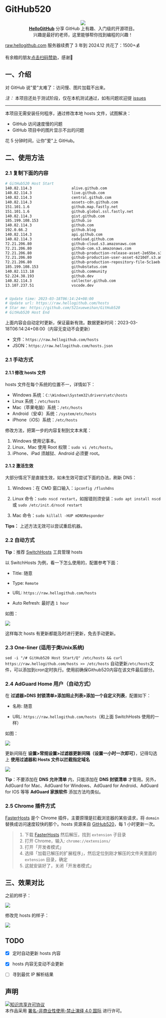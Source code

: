 # GitHub520
<p align="center">
  <img src="https://cdn.jsdelivr.net/gh/521xueweihan/img_logo@main/logo/readme.gif"/>
  <br><strong><a href="https://github.com/521xueweihan/HelloGitHub" target="_blank">HelloGitHub</a></strong> 分享 GitHub 上有趣、入门级的开源项目。<br>兴趣是最好的老师，这里能够帮你找到编程的兴趣！
</p>

[raw.hellogithub.com](https://raw.hellogithub.com/) 服务器续费了 3 年到 2024.12 共花了：1500+💰

有余粮的朋友[点击扫码赞助](https://cdn.jsdelivr.net/gh/521xueweihan/img_logo@main/logo/receiving_code.png)，感谢🙏

## 一、介绍
对 GitHub 说"爱"太难了：访问慢、图片加载不出来。

*注：* 本项目还处于测试阶段，仅在本机测试通过，如有问题欢迎提 [issues](https://github.com/521xueweihan/GitHub520/issues/new)

---

本项目无需安装任何程序，通过修改本地 hosts 文件，试图解决：
- GitHub 访问速度慢的问题
- GitHub 项目中的图片显示不出的问题

花 5 分钟时间，让你"爱"上 GitHub。

## 二、使用方法

### 2.1 复制下面的内容
```bash
# GitHub520 Host Start
140.82.114.3                  alive.github.com
140.82.114.3                  live.github.com
140.82.114.3                  central.github.com
140.82.114.3                  assets-cdn.github.com
151.101.1.6                   github.map.fastly.net
151.101.1.6                   github.global.ssl.fastly.net
140.82.114.3                  gist.github.com
185.199.108.153               github.io
140.82.114.3                  github.com
192.0.66.2                    github.blog
140.82.114.3                  api.github.com
140.82.114.3                  codeload.github.com
72.21.206.80                  github-cloud.s3.amazonaws.com
72.21.206.80                  github-com.s3.amazonaws.com
72.21.206.80                  github-production-release-asset-2e65be.s3.amazonaws.com
72.21.206.80                  github-production-user-asset-6210df.s3.amazonaws.com
72.21.206.80                  github-production-repository-file-5c1aeb.s3.amazonaws.com
185.199.108.153               githubstatus.com
140.82.113.18                 github.community
52.224.38.193                 github.dev
140.82.114.3                  collector.github.com
13.107.237.51                 vscode.dev


# Update time: 2023-03-18T06:14:24+08:00
# Update url: https://raw.hellogithub.com/hosts
# Star me: https://github.com/521xueweihan/GitHub520
# GitHub520 Host End

```

上面内容会自动定时更新，保证最新有效。数据更新时间：2023-03-18T06:14:24+08:00（内容无变动不会更新）

- 文件：`https://raw.hellogithub.com/hosts`
- JSON：`https://raw.hellogithub.com/hosts.json`

### 2.1 手动方式

#### 2.1.1 修改 hosts 文件
hosts 文件在每个系统的位置不一，详情如下：
- Windows 系统：`C:\Windows\System32\drivers\etc\hosts`
- Linux 系统：`/etc/hosts`
- Mac（苹果电脑）系统：`/etc/hosts`
- Android（安卓）系统：`/system/etc/hosts`
- iPhone（iOS）系统：`/etc/hosts`

修改方法，把第一步的内容复制到文本末尾：

1. Windows 使用记事本。
2. Linux、Mac 使用 Root 权限：`sudo vi /etc/hosts`。
3. iPhone、iPad 须越狱、Android 必须要 root。

#### 2.1.2 激活生效
大部分情况下是直接生效，如未生效可尝试下面的办法，刷新 DNS：

1. Windows：在 CMD 窗口输入：`ipconfig /flushdns`

2. Linux 命令：`sudo nscd restart`，如报错则须安装：`sudo apt install nscd` 或 `sudo /etc/init.d/nscd restart`

3. Mac 命令：`sudo killall -HUP mDNSResponder`

**Tips：** 上述方法无效可以尝试重启机器。

### 2.2 自动方式

**Tip**：推荐 [SwitchHosts](https://github.com/oldj/SwitchHosts) 工具管理 hosts

以 SwitchHosts 为例，看一下怎么使用的，配置参考下面：

- Title: 随意

- Type: `Remote`

- URL: `https://raw.hellogithub.com/hosts`

- Auto Refresh: 最好选 `1 hour`

如图：

![](./img/switch-hosts.png)

这样每次 hosts 有更新都能及时进行更新，免去手动更新。

### 2.3 One-liner (适用于类Unix系统)

`sed -i "/# GitHub520 Host Start/Q" /etc/hosts && curl https://raw.hellogithub.com/hosts >> /etc/hosts`
自动更新`/etc/hosts`文件，可以添加到cron定时执行。使用前确保Github520内容在该文件最后部分。

### 2.4 AdGuard Home 用户（自动方式）

在 **过滤器>DNS 封锁清单>添加阻止列表>添加一个自定义列表**，配置如下：

- 名称: 随意

- URL: `https://raw.hellogithub.com/hosts`（和上面 SwitchHosts 使用的一样）

如图：

![](./img/AdGuard-rules.png)

更新间隔在 **设置>常规设置>过滤器更新间隔（设置一小时一次即可）**，记得勾选上 **使用过滤器和 Hosts 文件以拦截指定域名**

![](./img/AdGuard-rules2.png)

**Tip**：不要添加在 **DNS 允许清单** 内，只能添加在 **DNS 封锁清单** 才管用。另外，AdGuard for Mac、AdGuard for Windows、AdGuard for Android、AdGuard for IOS 等等 **AdGuard 家族软件** 添加方法均类似。

### 2.5 Chrome 插件方式

[FasterHosts](https://github.com/gauseen/faster-hosts) 是个 Chrome 插件，主要原理是拦截浏览器的某些请求，将 `domain` 替换成访问速度较快的那个。hosts 资源来自 [GitHub520](https://github.com/521xueweihan/GitHub520)，每 1 小时更新一次。

> 1. 下载 [FasterHosts](https://github.com/gauseen/faster-hosts/archive/master.zip) 然后解压，找到 `extension` 子目录
> 2. 打开 Chrome，输入: `chrome://extensions/`
> 3. 打开「开发者模式」
> 4. 选择「加载已解压的扩展程序」，然后定位到刚才解压的文件夹里面的 `extension` 目录，确定
> 5. 这就安装好了，关闭「开发者模式」

## 三、效果对比
之前的样子：

![](./img/old.png)

修改完 hosts 的样子：

![](./img/new.png)


## TODO
- [x] 定时自动更新 hosts 内容
- [x] hosts 内容无变动不会更新
- [ ] 寻到最优 IP 解析结果


## 声明
<a rel="license" href="https://creativecommons.org/licenses/by-nc-nd/4.0/deed.zh"><img alt="知识共享许可协议" style="border-width: 0" src="https://licensebuttons.net/l/by-nc-nd/4.0/88x31.png"></a><br>本作品采用 <a rel="license" href="https://creativecommons.org/licenses/by-nc-nd/4.0/deed.zh">署名-非商业性使用-禁止演绎 4.0 国际</a> 进行许可。
